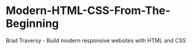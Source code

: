 # Modern-HTML-CSS-From-The-Beginning
Brad Traversy - Build modern responsive websites with HTML and CSS

